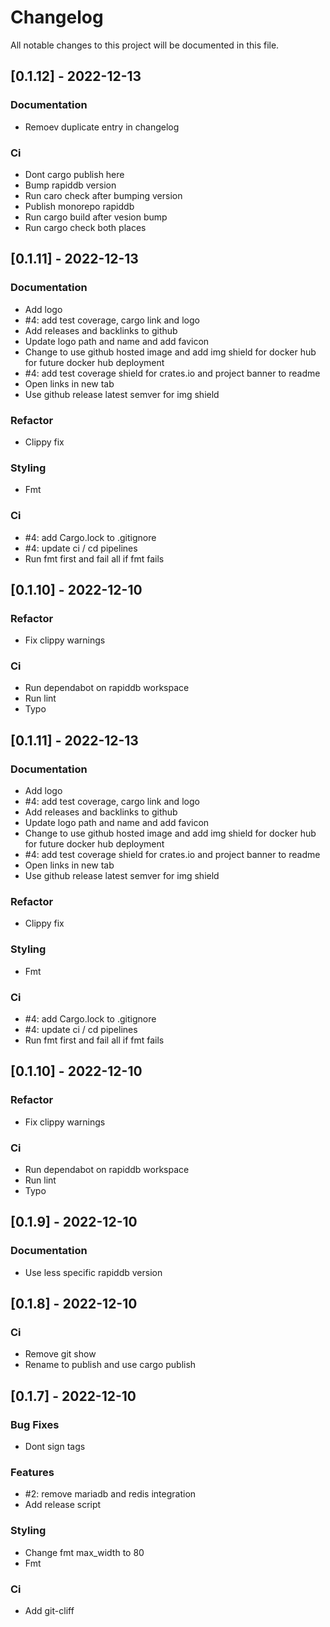 # Changelog

All notable changes to this project will be documented in this file.

## [0.1.12] - 2022-12-13

### Documentation

- Remoev duplicate entry in changelog

### Ci

- Dont cargo publish here
- Bump rapiddb version
- Run caro check after bumping version
- Publish monorepo rapiddb
- Run cargo build after vesion bump
- Run cargo check both places

## [0.1.11] - 2022-12-13

### Documentation

- Add logo
- #4: add test coverage, cargo link and logo
- Add releases and backlinks to github
- Update logo path and name and add favicon
- Change to use github hosted image and add img shield for docker hub for future docker hub deployment
- #4: add test coverage shield for crates.io and project banner to readme
- Open links in new tab
- Use github release latest semver for img shield

### Refactor

- Clippy fix

### Styling

- Fmt

### Ci

- #4: add Cargo.lock to .gitignore
- #4: update ci / cd pipelines
- Run fmt first and fail all if fmt fails

## [0.1.10] - 2022-12-10

### Refactor

- Fix clippy warnings

### Ci

- Run dependabot on rapiddb workspace
- Run lint
- Typo

## [0.1.11] - 2022-12-13

### Documentation

- Add logo
- #4: add test coverage, cargo link and logo
- Add releases and backlinks to github
- Update logo path and name and add favicon
- Change to use github hosted image and add img shield for docker hub for future docker hub deployment
- #4: add test coverage shield for crates.io and project banner to readme
- Open links in new tab
- Use github release latest semver for img shield

### Refactor

- Clippy fix

### Styling

- Fmt

### Ci

- #4: add Cargo.lock to .gitignore
- #4: update ci / cd pipelines
- Run fmt first and fail all if fmt fails

## [0.1.10] - 2022-12-10

### Refactor

- Fix clippy warnings

### Ci

- Run dependabot on rapiddb workspace
- Run lint
- Typo

## [0.1.9] - 2022-12-10

### Documentation

- Use less specific rapiddb version

## [0.1.8] - 2022-12-10

### Ci

- Remove git show
- Rename to publish and use cargo publish

## [0.1.7] - 2022-12-10

### Bug Fixes

- Dont sign tags

### Features

- #2: remove mariadb and redis integration
- Add release script

### Styling

- Change fmt max_width to 80
- Fmt

### Ci

- Add git-cliff

<!-- generated by git-cliff -->
